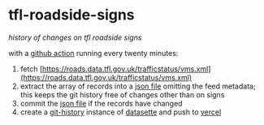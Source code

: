 # tfl-roadside-signs
_history of changes on tfl roadside signs_

with a [github action](./github/workflows/main.yml) running every twenty minutes:

1. fetch [https://roads.data.tfl.gov.uk/trafficstatus/vms.xml](https://roads.data.tfl.gov.uk/trafficstatus/vms.xml)
2. extract the array of <code><Sign></code> records into a [json file](./signs.json) omitting the feed metadata; this keeps the git history free of changes other than on signs
3. commit the [json file](./signs.json) if the records have changed
4. create a [git-history](https://github.com/simonw/git-history) instance of [datasette](https://datasette.io/) and push to [vercel](https://lewisham-tfl-roadside-signs-history.vercel.app/tfl-roadside-signs-history)